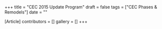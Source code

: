 +++
title = "CEC 2015 Update Program"
draft = false
tags = ["CEC Phases & Remodels"]
date = ""

[Article]
contributors = []
gallery = []
+++